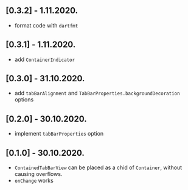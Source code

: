 ## [0.3.2] - 1.11.2020.

- format code with `dartfmt`

## [0.3.1] - 1.11.2020.

- add `ContainerIndicator`

## [0.3.0] - 31.10.2020.

- add `tabBarAlignment` and `TabBarProperties.backgroundDecoration` options

## [0.2.0] - 30.10.2020.

- implement `tabBarProperties` option

## [0.1.0] - 30.10.2020.

- `ContainedTabBarView` can be placed as a chid of `Container`, without causing overflows.
- `onChange` works
